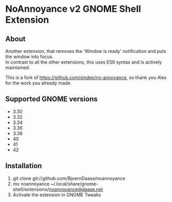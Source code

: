 # NoAnnoyance v2 GNOME Shell Extension

## About
Another extension, that removes the 'Window is ready' notification and puts the window into focus.  
In contrast to all the other extensions, this uses ES6 syntax and is actively maintained.

This is a fork of https://github.com/sindex/no-annoyance, so thank you Alex for the work you already made.

## Supported GNOME versions
- 3.30
- 3.32
- 3.34
- 3.36
- 3.38
- 40
- 41
- 42

## Installation
1. git clone git://github.com/BjoernDaase/noannoyance
2. mv noannoyance ~/.local/share/gnome-shell/extensions/noannoyance@daase.net
3. Activate the extension in GNOME Tweaks
